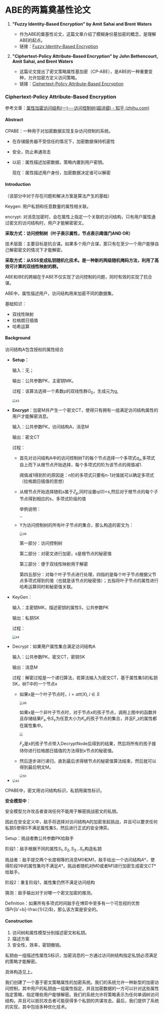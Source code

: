 # ABE的两篇奠基性论文



1. **"Fuzzy Identity-Based Encryption" by Amit Sahai and Brent Waters**
   - 作为ABE的奠基性论文，这篇文章介绍了模糊身份基加密的概念，是理解ABE的起点。
   - 链接：[Fuzzy Identity-Based Encryption](https://eprint.iacr.org/2004/086.pdf)

2. **"Ciphertext-Policy Attribute-Based Encryption" by John Bethencourt, Amit Sahai, and Brent Waters**
   - 这篇论文提出了密文策略属性基加密（CP-ABE），是ABE的一种重要变种，允许加密方定义访问策略。
   - 链接：[Ciphertext-Policy Attribute-Based Encryption](https://ieeexplore.ieee.org/document/4223236)



### Ciphertext-Policy Attribute-Based Encryption

参考文章：[属性加密访问结构(一)---访问控制树(超详细) - 知乎 (zhihu.com)](https://zhuanlan.zhihu.com/p/582162993)

#### Abstract

CPABE：一种用于对加密数据实现复杂访问控制的系统。

- 在存储服务器不受信任的情况下，加密数据保持机密性

- 安全，防止串通攻击

- 以前：属性描述加密数据，策略内置到用户密钥。

  现在：属性描述用户身份，加密数据决定谁可以解密



#### Introduction

（该部分中对于存在问题和解决方案是算法产生的基础）

Keygen: 用户私钥和任意数量的属性相关联。

encrypt: 对消息加密时，会在属性上指定一个关联的访问结构，只有用户属性通过密文的访问结构时，用户才能解密密文。

**采取方式：访问控制树（叶子表示属性，节点表示阈值门AND OR）**



技术层面：主要目标是抗合谋。如果多个用户合谋，那只有在至少一个用户能够自己解密密文的情况下才能解密。

**采取方式：从SSS变成私钥随机化技术。是一种新的两级随机掩码方法，利用了高效可计算的双线性映射的群。**



ABE和IBE的跨越在于ABE不仅实现了访问控制的问题，同时有效的实现了抗合谋。

ABE中，属性描述用户，访问结构用来加密不同的数据集。



基础知识：

- 双线性映射
- 拉格朗日插值
- 哈希运算

#### Background

访问结构A包含授权的属性结合

- **Setup：**

  输入：无；

  输出：公共参数PK，主密钥MK。

  过程：该算法选择一个素数p的双线性群$G_0$，生成元为g,

  <img src="F:\论文\Week\image\43.png" alt="43" style="zoom:67%;" />

- **Encrypt**：加密M并产生一个密文CT，使得只有拥有一组满足访问结构属性的用户才能解密消息。

  输入：公共参数PK，访问结构A，消息M

  输出：密文CT

  过程：

  - 首先对访问结构A中的访问控制树T的每个节点选择一个多项式$q_x$​,多项式自上而下从根节点开始选择，每个多项式的阶为该节点的阈值减1.

    阈值减1得到阶的原因是：n阶的多项式只要有n-1对值就可以确定多项式（拉格朗日插值的思想）

  - 从根节点开始选择随机s属于$Z_p$,同时设置q(0)=s,然后对于根节点的每个子节点得到相应的s，多项式阶级的值

    举例说明：

    <img src="F:\论文\Week\image\45.jpg" alt="45" style="zoom: 25%;" />

  - Y为访问控制树的所有叶子节点的集合，那么构造的密文为：

    <img src="F:\论文\Week\image\46.png" alt="46" style="zoom:67%;" />

    第一部分：访问控制树

    第二部分：对密文进行加密，s是根节点的秘密值

    第三部分：便于双线性映射用于解密

    第四五部分：对每个叶子节点进行处理，四指的是每个叶子节点根据父节点多项式得到的值（也就是该节点的秘密值）；五指将叶子节点的属性进行哈希运算同时和秘密值关联。

- KeyGen：

  输入：主密钥MK，描述密钥的属性S，公共参数PK

  输出：私钥SK

  过程：

  <img src="F:\论文\Week\image\44.png" alt="44" style="zoom:67%;" />

- Decrypt：如果用户属性集合满足访问结构A

  输入：公共参数PK，密文CT，密钥SK

  输出：消息M

  过程：解密过程是一个递归算法，若算法输入为密文CT，基于属性集S的私钥SK，树T中的一个节点x

  - 如果x是一个叶子节点时，$i=att(X),i\in S$​​

    <img src="F:\论文\Week\image\48.jpg" alt="48" style="zoom:67%;" />

    

    如果x是一个非叶子节点时，对于节点x的孩子节点，调用上图中的函数并且存储结果$F_x$,令$S_x$为任意大小为$K_x$的孩子节点的集合，并且F_z的属性都在属性集中。

    <img src="F:\论文\Week\image\49.jpg" style="zoom:67%;" />

    $F_z$是x的孩子节点带入DecryptNode后得到的结果，然后将所有的孩子接待你进行拉格朗日插值的方法得到x节点的秘密值。

  - 然后逐步进行递归，直到最后求得根节点的秘密值算法结束，然后就可以得到最后明文M。

    <img src="F:\论文\Week\image\50.jpg" alt="50" style="zoom:67%;" />

    

    

- <img src="F:\论文\Week\image\42.png" alt="42" style="zoom:67%;" />

  

CPABE中，密文用访问结构标识，私钥用属性标识。

**安全模型中**：

安全模型允许攻击者查询任何不能用于解密挑战密文的私钥。

因此在安全定义中，敌手将选择对访问结构A的加密发起挑战，并且可以要求任何私钥S使得S不满足属性集S，然后进行正式的安全博弈。

Setup：挑战者教公共参数PK给敌手

阶段1：敌手根据不同的属性$S_1,S_2,S_3...S_n$构造私钥

挑战者：敌手提交两个长度相等的消息M0和M1，敌手给出一个访问结构$A*$，使得阶段1中的属性集均不满足$A*$。挑战者随机对M0或者M1进行加密生成密文$CT*$​给敌手。

阶段2：重复阶段1，属性集仍然不满足访问结构

猜测：敌手输出对于对哪一个密文加密的推测。

Definition：如果所有多项式时间敌手在博弈中至多有一个可忽视的优势($Pr[b'=b]-\frac{1}{2}$)，那么该方案是安全的。



#### Construction

1. 访问树和属性模型分别描述密文和私钥。
2. 描述方案
3. 安全性，效率，密钥撤销。

私钥由一组描述性属性S标识，加密消息的一方通过访问树结构指定私钥必须满足的策略才能解密。



具体构造见上。



我们创建了一个基于密文策略属性的加密系统。我们的系统允许一种新型的加密访问控制，其中用户的私钥由一组属性指定，并且加密数据的一方可以针对这些属性指定策略，指定哪些用户能够解密。我们的系统允许将策略表示为任何单调树访问结构，并且可以抵抗攻击者可能获得多个私钥的共谋攻击。最后，我们提供了系统的实现，其中包括多种优化技术。

